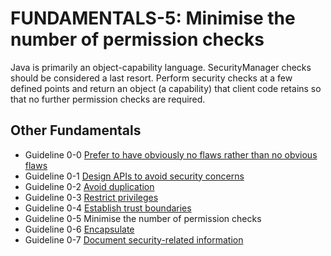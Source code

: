 # FUNDAMENTALS-5: Minimise the number of permission checks
Java is primarily an object-capability language. SecurityManager checks should be considered a last resort. Perform security checks at a few defined points and return an object (a capability) that client code retains so that no further permission checks are required.

## Other Fundamentals
- Guideline 0-0 [Prefer to have obviously no flaws rather than no obvious flaws](../g00)
- Guideline 0-1 [Design APIs to avoid security concerns](../g01)
- Guideline 0-2 [Avoid duplication](../g02)
- Guideline 0-3 [Restrict privileges](../g03)
- Guideline 0-4 [Establish trust boundaries](../g04)
- Guideline 0-5 Minimise the number of permission checks
- Guideline 0-6 [Encapsulate](../g06)
- Guideline 0-7 [Document security-related information](../g07)